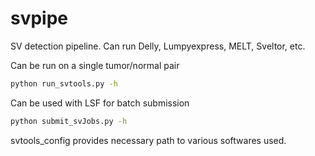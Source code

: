 # svpipe
SV detection pipeline. Can run Delly, Lumpyexpress, MELT, Sveltor, etc. 

Can be run on a single tumor/normal pair
```bash
python run_svtools.py -h
```

Can be used with LSF for batch submission
```bash
python submit_svJobs.py -h
```

svtools_config provides necessary path to various softwares used. 
